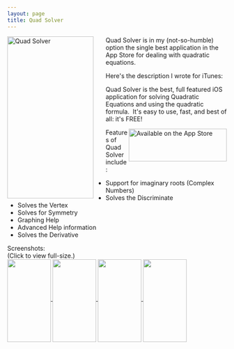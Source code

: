 ```yaml
---
layout: page
title: Quad Solver
---
```


<img alt="Quad Solver" src="{{ site.url}}/images/qs-1.5-0.png"
height="372" width="198" style="margin-right: 2em; float: left" />

Quad Solver is in my (not-so-humble) option the single best application in the App Store for dealing with quadratic equations.

Here's the description I wrote for iTunes:

Quad Solver is the best, full featured iOS application for solving Quadratic Equations and using the quadratic formula.  It's easy to use, fast, and best of all: it's FREE!

<img align="right" alt="Available on the App Store" height="75"
src="{{ site.url }}/images/app_store.png" width="225" />

Features of Quad Solver include:

* Support for imaginary roots (Complex Numbers)
* Solves the Discriminate
* Solves the Vertex
* Solves for Symmetry
* Graphing Help
* Advanced Help information
* Solves the Derivative

<div>
Screenshots:
<br />
(Click to view full-size.)
</div>

<div class="center">
    <a rel="lightbox[qs]" href="{{ site.url}}/images/qs-1.5-1.png">
        <img align="middle" height="190" width="100"
            src="{{ site.url}}/images/qs-1.5-1.png" />
    </a>
    <a rel="lightbox[qs]" href="{{ site.url}}/images/qs-1.5-2.png">
        <img align="middle" height="190" width="100"
            src="{{ site.url}}/images/qs-1.5-2.png" />
    </a>
    <a rel="lightbox[qs]" href="{{ site.url}}/images/qs-1.5-3.png">
        <img align="middle" height="190" width="100"
            src="{{ site.url}}/images/qs-1.5-3.png" />
    </a>
    <a rel="lightbox[qs]" href="{{ site.url}}/images/qs-1.5-4.png">
        <img align="middle" height="190" width="100"
            src="{{ site.url}}/images/qs-1.5-4.png" />
    </a>
</div>
